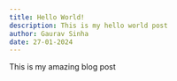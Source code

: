 ```yaml
---
title: Hello World!
description: This is my hello world post
author: Gaurav Sinha
date: 27-01-2024
---
```


This is my amazing blog post